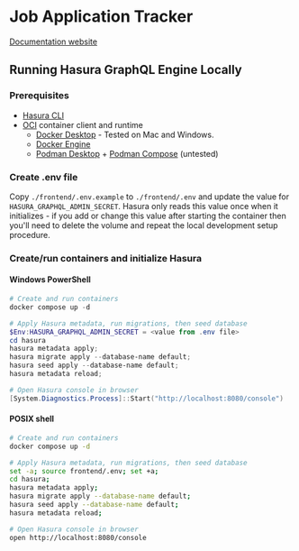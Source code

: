 # Job Application Tracker

[Documentation website](https://scryptids.github.io/jobsapp/)

## Running Hasura GraphQL Engine Locally

### Prerequisites

- [Hasura CLI](https://hasura.io/docs/latest/hasura-cli/install-hasura-cli/)
- [OCI](https://opencontainers.org/) container client and runtime
  - [Docker Desktop](https://docs.docker.com/desktop/) - Tested on Mac and Windows.
  - [Docker Engine](https://docs.docker.com/engine/)
  - [Podman Desktop](https://github.com/containers/podman-desktop) + [Podman Compose](https://github.com/containers/podman-compose) (untested)

### Create .env file

Copy `./frontend/.env.example` to `./frontend/.env` and update the value for `HASURA_GRAPHQL_ADMIN_SECRET`. Hasura only reads this value once when it initializes - if you add or change this value after starting the container then you'll need to delete the volume and repeat the local development setup procedure.

### Create/run containers and initialize Hasura

#### Windows PowerShell
```powershell
# Create and run containers
docker compose up -d

# Apply Hasura metadata, run migrations, then seed database
$Env:HASURA_GRAPHQL_ADMIN_SECRET = <value from .env file>
cd hasura
hasura metadata apply;
hasura migrate apply --database-name default;
hasura seed apply --database-name default;
hasura metadata reload;

# Open Hasura console in browser
[System.Diagnostics.Process]::Start("http://localhost:8080/console")
```

#### POSIX shell
```bash
# Create and run containers
docker compose up -d

# Apply Hasura metadata, run migrations, then seed database
set -a; source frontend/.env; set +a;
cd hasura;
hasura metadata apply;
hasura migrate apply --database-name default;
hasura seed apply --database-name default;
hasura metadata reload;

# Open Hasura console in browser
open http://localhost:8080/console
```
